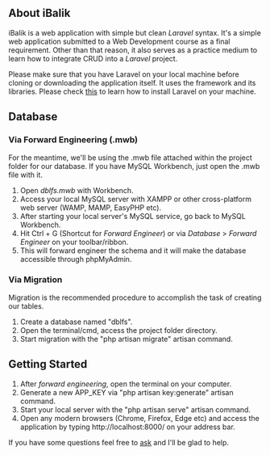 ## About iBalik

iBalik is a web application with simple but clean *Laravel* syntax. It's a simple web application submitted to a Web Development course as a final requirement. Other than that reason, it also serves as a practice medium to learn how to integrate CRUD into a *Laravel* project.

Please make sure that you have Laravel on your local machine before cloning or downloading the application itself. It uses the framework and its libraries. Please check [this](https://laravel.com/docs/5.4#installing-laravel) to learn how to install Laravel on your machine.

## Database

### Via Forward Engineering (.mwb)

For the meantime, we'll be using the .mwb file attached within the project folder for our database. If you have MySQL Workbench, just open the .mwb file with it.

1. Open *dblfs.mwb* with Workbench.
2. Access your local MySQL server with XAMPP or other cross-platform web server (WAMP, MAMP, EasyPHP etc).
3. After starting your local server's MySQL service, go back to MySQL Workbench.
4. Hit Ctrl + G (Shortcut for *Forward Engineer*) or via *Database* > *Forward Engineer* on your toolbar/ribbon.
5. This will forward engineer the schema and it will make the database accessible through phpMyAdmin.

### Via Migration

Migration is the recommended procedure to accomplish the task of creating our tables.
1. Create a database named "dblfs".
2. Open the terminal/cmd, access the project folder directory.
3. Start migration with the "php artisan migrate" artisan command.

## Getting Started

1. After *forward engineering*, open the terminal on your computer.
2. Generate a new APP_KEY via "php artisan key:generate" artisan command.
3. Start your local server with the "php artisan serve" artisan command.
4. Open any modern browsers (Chrome, Firefox, Edge etc) and access the application by typing http://localhost:8000/ on your address bar.

If you have some questions feel free to [ask](https://github.com/nardsqq/iBalik/issues) and I'll be glad to help.
